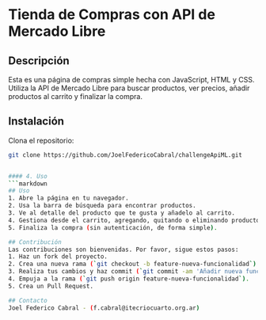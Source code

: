 # Tienda de Compras con API de Mercado Libre

## Descripción
Esta es una página de compras simple hecha con JavaScript, HTML y CSS. Utiliza la API de Mercado Libre para buscar productos, ver precios, añadir productos al carrito y finalizar la compra.

## Instalación
Clona el repositorio:
   ```bash
   git clone https://github.com/JoelFedericoCabral/challengeApiML.git


#### 4. Uso
```markdown
## Uso
1. Abre la página en tu navegador.
2. Usa la barra de búsqueda para encontrar productos.
3. Ve al detalle del producto que te gusta y añadelo al carrito.
4. Gestiona desde el carrito, agregando, quitando o eliminando productos.
5. Finaliza la compra (sin autenticación, de forma simple).

## Contribución
Las contribuciones son bienvenidas. Por favor, sigue estos pasos:
1. Haz un fork del proyecto.
2. Crea una nueva rama (`git checkout -b feature-nueva-funcionalidad`).
3. Realiza tus cambios y haz commit (`git commit -am 'Añadir nueva funcionalidad'`).
4. Empuja a la rama (`git push origin feature-nueva-funcionalidad`).
5. Crea un Pull Request.

## Contacto
Joel Federico Cabral - (f.cabral@itecriocuarto.org.ar)

